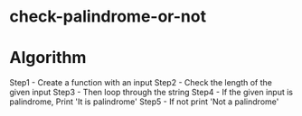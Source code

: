# check-palindrome-or-not
# Algorithm
Step1 - Create a function with an input
Step2 - Check the length of the given input
Step3 - Then loop through the string
Step4 - If the given input is palindrome, Print 'It is palindrome'
Step5 - If not print 'Not a palindrome'
